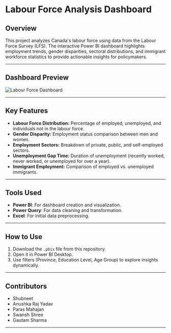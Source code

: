 # Labour Force Analysis Dashboard

## Overview
This project analyzes Canada's labour force using data from the Labour Force Survey (LFS). The interactive Power BI dashboard highlights employment trends, gender disparities, sectoral distributions, and immigrant workforce statistics to provide actionable insights for policymakers.

---

## Dashboard Preview
![Labour Force Dashboard](https://pplx-res.cloudinary.com/image/upload/v1744388317/user_uploads/vwJvfpBEZcoiRXu/image.jpg)

---

## Key Features
- **Labour Force Distribution:** Percentage of employed, unemployed, and individuals not in the labour force.
- **Gender Disparity:** Employment status comparison between men and women.
- **Employment Sectors:** Breakdown of private, public, and self-employed sectors.
- **Unemployment Gap Time:** Duration of unemployment (recently worked, never worked, or unemployed for over a year).
- **Immigrant Employment:** Comparison of employed vs. unemployed immigrants.

---

## Tools Used
- **Power BI**: For dashboard creation and visualization.
- **Power Query**: For data cleaning and transformation.
- **Excel**: For initial data preprocessing.

---

## How to Use
1. Download the `.pbix` file from this repository.
2. Open it in Power BI Desktop.
3. Use filters (Province, Education Level, Age Group) to explore insights dynamically.

---

## Contributors
- Shubneet 
- Anushka Raj Yadav 
- Paras Mahajan 
- Swansh Shree
- Gautam Sharma  

---

